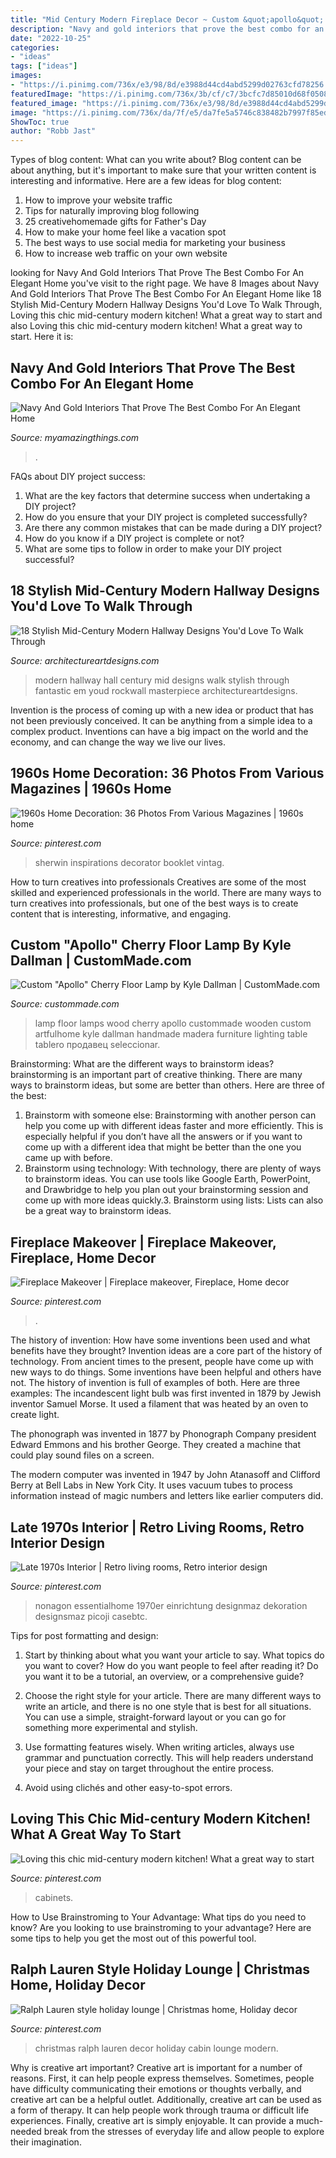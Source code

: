 ```yaml
---
title: "Mid Century Modern Fireplace Decor ~ Custom &quot;apollo&quot; Cherry Floor Lamp By Kyle Dallman"
description: "Navy and gold interiors that prove the best combo for an elegant home"
date: "2022-10-25"
categories:
- "ideas"
tags: ["ideas"]
images:
- "https://i.pinimg.com/736x/e3/98/8d/e3988d44cd4abd5299d02763cfd78256.jpg"
featuredImage: "https://i.pinimg.com/736x/3b/cf/c7/3bcfc7d85010d68f0508e5d1f0ec07ac--modern-house-design-design-living.jpg"
featured_image: "https://i.pinimg.com/736x/e3/98/8d/e3988d44cd4abd5299d02763cfd78256.jpg"
image: "https://i.pinimg.com/736x/da/7f/e5/da7fe5a5746c838482b7997f85ed0b0d.jpg"
ShowToc: true
author: "Robb Jast"
---
```



Types of blog content: What can you write about?
Blog content can be about anything, but it's important to make sure that your written content is interesting and informative. Here are a few ideas for blog content:
1. How to improve your website traffic 
2. Tips for naturally improving blog following 
3. 25 creativehomemade gifts for Father's Day 
4. How to make your home feel like a vacation spot 
5. The best ways to use social media for marketing your business 
6. How to increase web traffic on your own website 

	

		
looking for Navy And Gold Interiors That Prove The Best Combo For An Elegant Home you've visit to the right page. We have 8 Images about Navy And Gold Interiors That Prove The Best Combo For An Elegant Home like 18 Stylish Mid-Century Modern Hallway Designs You&#039;d Love To Walk Through, Loving this chic mid-century modern kitchen! What a great way to start and also Loving this chic mid-century modern kitchen! What a great way to start. Here it is:
		
    
## Navy And Gold Interiors That Prove The Best Combo For An Elegant Home

<img loading=lazy src="https://myamazingthings.com/wp-content/uploads/2017/10/navy-gold-interior-4-.jpg" onerror="this.onerror=null;this.src='https://tse1.mm.bing.net/th?id=OIP.rJGuB-pVyBLXTbwCS1XeggHaLG&amp;pid=15.1';" alt="Navy And Gold Interiors That Prove The Best Combo For An Elegant Home">

_Source: myamazingthings.com_

>. 

	

FAQs about DIY project success:
1. What are the key factors that determine success when undertaking a DIY project?
2. How do you ensure that your DIY project is completed successfully? 
3. Are there any common mistakes that can be made during a DIY project? 
4. How do you know if a DIY project is complete or not? 
5. What are some tips to follow in order to make your DIY project successful?

    
## 18 Stylish Mid-Century Modern Hallway Designs You&#039;d Love To Walk Through

<img loading=lazy src="https://www.architectureartdesigns.com/wp-content/uploads/2020/06/18-Stylish-Mid-Century-Modern-Hallway-Designs-Youd-Love-To-Walk-Through-8.jpg" onerror="this.onerror=null;this.src='https://tse3.mm.bing.net/th?id=OIP.Ykyygeo2clA37DYhexHNmAHaLH&amp;pid=15.1';" alt="18 Stylish Mid-Century Modern Hallway Designs You&#039;d Love To Walk Through">

_Source: architectureartdesigns.com_

>modern hallway hall century mid designs walk stylish through fantastic em youd rockwall masterpiece architectureartdesigns. 

	

Invention is the process of coming up with a new idea or product that has not been previously conceived. It can be anything from a simple idea to a complex product. Inventions can have a big impact on the world and the economy, and can change the way we live our lives.

    
## 1960s Home Decoration: 36 Photos From Various Magazines | 1960s Home

<img loading=lazy src="https://i.pinimg.com/736x/e3/98/8d/e3988d44cd4abd5299d02763cfd78256.jpg" onerror="this.onerror=null;this.src='https://tse2.mm.bing.net/th?id=OIP.fCHkx1lqSRKO8TWZ53YS4QHaKW&amp;pid=15.1';" alt="1960s Home Decoration: 36 Photos From Various Magazines | 1960s home">

_Source: pinterest.com_

>sherwin inspirations decorator booklet vintag. 

	

How to turn creatives into professionals
Creatives are some of the most skilled and experienced professionals in the world. There are many ways to turn creatives into professionals, but one of the best ways is to create content that is interesting, informative, and engaging.

    
## Custom &quot;Apollo&quot; Cherry Floor Lamp By Kyle Dallman | CustomMade.com

<img loading=lazy src="https://images.custommade.com/ApDulyKCdA2CyRAJ2LDAhPk_vv0=/custommade-photosets/5611/5611.27065.jpg" onerror="this.onerror=null;this.src='https://tse2.mm.bing.net/th?id=OIP.ughHFkvpL4sGQDR1iD5zZAHaMb&amp;pid=15.1';" alt="Custom &quot;Apollo&quot; Cherry Floor Lamp by Kyle Dallman | CustomMade.com">

_Source: custommade.com_

>lamp floor lamps wood cherry apollo custommade wooden custom artfulhome kyle dallman handmade madera furniture lighting table tablero продавец seleccionar. 

	

Brainstorming: What are the different ways to brainstorm ideas?
brainstorming is an important part of creative thinking. There are many ways to brainstorm ideas, but some are better than others. Here are three of the best:
1. Brainstorm with someone else: Brainstorming with another person can help you come up with different ideas faster and more efficiently. This is especially helpful if you don’t have all the answers or if you want to come up with a different idea that might be better than the one you came up with before.
2. Brainstorm using technology: With technology, there are plenty of ways to brainstorm ideas. You can use tools like Google Earth, PowerPoint, and Drawbridge to help you plan out your brainstorming session and come up with more ideas quickly.3. Brainstorm using lists: Lists can also be a great way to brainstorm ideas.

    
## Fireplace Makeover | Fireplace Makeover, Fireplace, Home Decor

<img loading=lazy src="https://i.pinimg.com/736x/da/7f/e5/da7fe5a5746c838482b7997f85ed0b0d.jpg" onerror="this.onerror=null;this.src='https://tse4.mm.bing.net/th?id=OIP.w_jXzexb5l1lHGYhGuQUGgHaJ3&amp;pid=15.1';" alt="Fireplace Makeover | Fireplace makeover, Fireplace, Home decor">

_Source: pinterest.com_

>. 

	

The history of invention: How have some inventions been used and what benefits have they brought?
Invention ideas are a core part of the history of technology. From ancient times to the present, people have come up with new ways to do things. Some inventions have been helpful and others have not. The history of invention is full of examples of both. Here are three examples:
The incandescent light bulb was first invented in 1879 by Jewish inventor Samuel Morse. It used a filament that was heated by an oven to create light.

The phonograph was invented in 1877 by Phonograph Company president Edward Emmons and his brother George. They created a machine that could play sound files on a screen.

The modern computer was invented in 1947 by John Atanasoff and Clifford Berry at Bell Labs in New York City. It uses vacuum tubes to process information instead of magic numbers and letters like earlier computers did.

    
## Late 1970s Interior | Retro Living Rooms, Retro Interior Design

<img loading=lazy src="https://i.pinimg.com/736x/3b/cf/c7/3bcfc7d85010d68f0508e5d1f0ec07ac--modern-house-design-design-living.jpg" onerror="this.onerror=null;this.src='https://tse1.mm.bing.net/th?id=OIP.ecfNRZWiOUE3WznGKp3qhgHaJ5&amp;pid=15.1';" alt="Late 1970s Interior | Retro living rooms, Retro interior design">

_Source: pinterest.com_

>nonagon essentialhome 1970er einrichtung designmaz dekoration designsmaz picoji casebtc. 

	

Tips for post formatting and design:
1. Start by thinking about what you want your article to say. What topics do you want to cover? How do you want people to feel after reading it? Do you want it to be a tutorial, an overview, or a comprehensive guide?
2. Choose the right style for your article. There are many different ways to write an article, and there is no one style that is best for all situations. You can use a simple, straight-forward layout or you can go for something more experimental and stylish.

3. Use formatting features wisely. When writing articles, always use grammar and punctuation correctly. This will help readers understand your piece and stay on target throughout the entire process.

4. Avoid using clichés and other easy-to-spot errors.

    
## Loving This Chic Mid-century Modern Kitchen! What A Great Way To Start

<img loading=lazy src="https://i.pinimg.com/736x/1f/bf/b1/1fbfb1406a80b11ba0e34fb64b0d7e30.jpg" onerror="this.onerror=null;this.src='https://tse2.mm.bing.net/th?id=OIP.ryzMobHz0aEW879-r3GLnQHaLH&amp;pid=15.1';" alt="Loving this chic mid-century modern kitchen! What a great way to start">

_Source: pinterest.com_

>cabinets. 

	

How to Use Brainstroming to Your Advantage: What tips do you need to know?
Are you looking to use brainstroming to your advantage? Here are some tips to help you get the most out of this powerful tool.

    
## Ralph Lauren Style Holiday Lounge | Christmas Home, Holiday Decor

<img loading=lazy src="https://i.pinimg.com/736x/1a/15/1c/1a151cf1eb3cc5953ddd6558555fb703.jpg" onerror="this.onerror=null;this.src='https://tse4.mm.bing.net/th?id=OIP.QNgF4EsVapbX3VZkgYXDHQHaJ3&amp;pid=15.1';" alt="Ralph Lauren style holiday lounge | Christmas home, Holiday decor">

_Source: pinterest.com_

>christmas ralph lauren decor holiday cabin lounge modern. 

	

Why is creative art important?
Creative art is important for a number of reasons. First, it can help people express themselves. Sometimes, people have difficulty communicating their emotions or thoughts verbally, and creative art can be a helpful outlet. Additionally, creative art can be used as a form of therapy. It can help people work through trauma or difficult life experiences. Finally, creative art is simply enjoyable. It can provide a much-needed break from the stresses of everyday life and allow people to explore their imagination.

